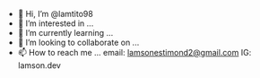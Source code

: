 - 👋 Hi, I’m @lamtito98
- 👀 I’m interested in ...
- 🌱 I’m currently learning ...
- 💞️ I’m looking to collaborate on ...
- 📫 How to reach me ...
 email: lamsonestimond2@gmail.com
 IG: lamson.dev
<!---
lamtito98/lamtito98 is a ✨ special ✨ repository because its `README.md` (this file) appears on your GitHub profile.
You can click the Preview link to take a look at your changes.
--->
